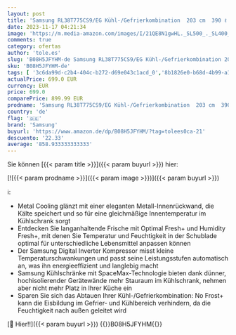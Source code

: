 ```yaml
---
layout: post
title: 'Samsung RL38T775CS9/EG Kühl-/Gefrierkombination  203 cm  390 ℓ  No Frost+  Space Max Technologie  Metal Cooling  Premium Edelstahl Look'
date: 2023-11-17 04:21:34
image: 'https://m.media-amazon.com/images/I/21QE8N1gwHL._SL500_._SL400_.jpg'
comments: true
category: ofertas
author: 'tole.es'
slug: 'B08H5JFYHM-de Samsung RL38T775CS9/EG Kühl-/Gefrierkombination 203 cm 390...'
sku: 'B08H5JFYHM-de'
tags: [ '3c6da99d-c2b4-404c-b272-d69e043c1acd_0','8b1826e0-b68d-4b99-a16c-8d5893d36380_0','8b1826e0-b68d-4b99-a16c-8d5893d36380_3001','8b1826e0-b68d-4b99-a16c-8d5893d36380_3201','8b1826e0-b68d-4b99-a16c-8d5893d36380_3701','8b1826e0-b68d-4b99-a16c-8d5893d36380_4201','8b1826e0-b68d-4b99-a16c-8d5893d36380_5301','8b1826e0-b68d-4b99-a16c-8d5893d36380_7201','8b1826e0-b68d-4b99-a16c-8d5893d36380_801','Arborist Merchandising Root','Custom Stores','DE BFCM COOLING','Elektro-Großgeräte','Energieeffiziente Produkte','Haushaltsgroßgeräte - Kühlen & Gefrieren','Kühl-Gefrier-Kombinationen','Kühlgeräte','Kühlschränke','Kühlschränke, Gefrierschränke & Eiswürfelbereiter','Nachhaltigere Angebote','Samsung','Samsung Haushaltsgeräte','Samsung Shop','Self Service','Special Features Stores','samsung','🇩🇪', ]
actualPrice: 699.0 EUR
currency: EUR
price: 699.0
comparePrice: 899.99 EUR
prodname: 'Samsung RL38T775CS9/EG Kühl-/Gefrierkombination  203 cm  390 ℓ  No Frost+  Space Max Technologie  Metal Cooling  Premium Edelstahl Look'
country: 'de'
flag: '🇩🇪'
brand: 'Samsung'
buyurl: 'https://www.amazon.de/dp/B08H5JFYHM/?tag=tolees0ca-21'
descuento: '22.33'
average: '858.933333333333'
---
```


Sie können [{{< param title >}}]({{< param buyurl >}}) hier:

[![{{< param prodname >}}]({{< param image >}})]({{< param buyurl >}})

ℹ️:

- Metal Cooling glänzt mit einer eleganten Metall-Innenrückwand, die Kälte speichert und so für eine gleichmäßige Innentemperatur im Kühlschrank sorgt
- Entdecken Sie langanhaltende Frische mit Optimal Fresh+ und Humidity Fresh+, mit denen Sie Temperatur und Feuchtigkeit in der Schublade optimal für unterschiedliche Lebensmittel anpassen können
- Der Samsung Digital Inverter Kompressor misst kleine Temperaturschwankungen und passt seine Leistungsstufen automatisch an, was ihn energieeffizient und langlebig macht
- Samsung Kühlschränke mit SpaceMax-Technologie bieten dank dünner, hochisolierender Gerätewände mehr Stauraum im Kühlschrank, nehmen aber nicht mehr Platz in Ihrer Küche ein
- Sparen Sie sich das Abtauen Ihrer Kühl-/Gefrierkombination: No Frost+ kann die Eisbildung im Gefrier- und Kühlbereich verhindern, da die Feuchtigkeit nach außen geleitet wird

[🛒 Hier!!]({{< param buyurl >}})
{{<world>}}B08H5JFYHM{{</world>}}
